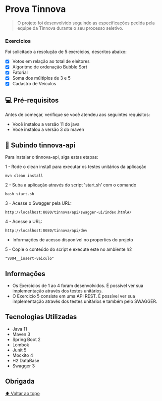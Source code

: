 # Prova Tinnova


> O projeto foi desenvolvido seguindo as especificações pedida pela equipe da Tinnova 
> durante o seu processo seletivo.

### Exercicios

Foi solicitado a resolução de 5 exercicios, descritos abaixo:

- [x] Votos em relação ao total de eleitores
- [x] Algoritmo de ordenação Bubble Sort
- [x] Fatorial
- [x] Soma dos múltiplos de 3 e 5
- [x] Cadastro de Veículos

## 💻 Pré-requisitos

Antes de começar, verifique se você atendeu aos seguintes requisitos:
* Você instalou a versão 11 do java
* Voce instalou a versão 3 do maven

## 🚀 Subindo tinnova-api

Para instalar o tinnova-api, siga estas etapas:

1 - Rode o clean install para executar os testes unitários da aplicação
```
mvn clean install
```

2 - Suba a aplicação através do script 'start.sh' com o comando
```
bash start.sh
```

3 - Acesse o Swagger pela URL:
```
http://localhost:8080/tinnova/api/swagger-ui/index.html#/
```

4 - Acesse a URL: 
```
http://localhost:8080/tinnova/api/dev
```
* Informações de acesso disponível no properties do projeto

5 - Copie o conteúdo do script e execute este no ambiente h2
```
"V004__insert-veiculo"
```
##  Informações

- Os Exercicios de 1 ao 4 foram desenvolvidos. É possível ver sua implementação
através dos testes unitários.
- O Exercicio 5 consiste em uma API REST. É possível ver sua implementação através
dos testes unitários e também pelo SWAGGER.

## Tecnologias Utilizadas

- Java 11
- Maven 3
- Spring Boot 2
- Lombok
- Junit 5
- Mockito 4
- H2 DataBase
- Swagger 3

## Obrigada

[⬆ Voltar ao topo](#tinnoa-api)<br>